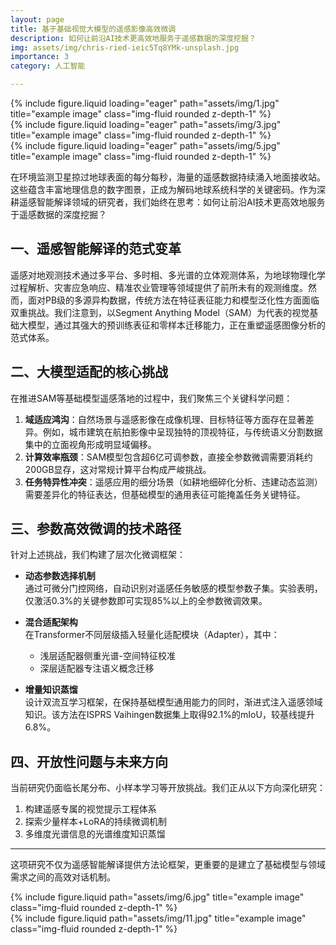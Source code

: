 ```yaml
---
layout: page
title: 基于基础视觉大模型的遥感影像高效微调
description: 如何让前沿AI技术更高效地服务于遥感数据的深度挖掘？
img: assets/img/chris-ried-ieic5Tq8YMk-unsplash.jpg
importance: 3
category: 人工智能

---
```

<div class="row">
    <div class="col-sm mt-3 mt-md-0">
        {% include figure.liquid loading="eager" path="assets/img/1.jpg" title="example image" class="img-fluid rounded z-depth-1" %}
    </div>
    <div class="col-sm mt-3 mt-md-0">
        {% include figure.liquid loading="eager" path="assets/img/3.jpg" title="example image" class="img-fluid rounded z-depth-1" %}
    </div>
    <div class="col-sm mt-3 mt-md-0">
        {% include figure.liquid loading="eager" path="assets/img/5.jpg" title="example image" class="img-fluid rounded z-depth-1" %}
    </div>
</div>


在环境监测卫星掠过地球表面的每分每秒，海量的遥感数据持续涌入地面接收站。这些蕴含丰富地理信息的数字图景，正成为解码地球系统科学的关键密码。作为深耕遥感智能解译领域的研究者，我们始终在思考：如何让前沿AI技术更高效地服务于遥感数据的深度挖掘？

## 一、遥感智能解译的范式变革

遥感对地观测技术通过多平台、多时相、多光谱的立体观测体系，为地球物理化学过程解析、灾害应急响应、精准农业管理等领域提供了前所未有的观测维度。然而，面对PB级的多源异构数据，传统方法在特征表征能力和模型泛化性方面面临双重挑战。我们注意到，以Segment Anything Model（SAM）为代表的视觉基础大模型，通过其强大的预训练表征和零样本迁移能力，正在重塑遥感图像分析的范式体系。

## 二、大模型适配的核心挑战

在推进SAM等基础模型遥感落地的过程中，我们聚焦三个关键科学问题：

1. **域适应鸿沟**：自然场景与遥感影像在成像机理、目标特征等方面存在显著差异。例如，城市建筑在航拍影像中呈现独特的顶视特征，与传统语义分割数据集中的立面视角形成明显域偏移。
2. **计算效率瓶颈**：SAM模型包含超6亿可调参数，直接全参数微调需要消耗约200GB显存，这对常规计算平台构成严峻挑战。
3. **任务特异性冲突**：遥感应用的细分场景（如耕地细碎化分析、违建动态监测）需要差异化的特征表达，但基础模型的通用表征可能掩盖任务关键特征。

## 三、参数高效微调的技术路径

针对上述挑战，我们构建了层次化微调框架：

- **动态参数选择机制**  
  通过可微分门控网络，自动识别对遥感任务敏感的模型参数子集。实验表明，仅激活0.3%的关键参数即可实现85%以上的全参数微调效果。

- **混合适配架构**  
  在Transformer不同层级插入轻量化适配模块（Adapter），其中：
  - 浅层适配器侧重光谱-空间特征校准
  - 深层适配器专注语义概念迁移

- **增量知识蒸馏**  
  设计双流互学习框架，在保持基础模型通用能力的同时，渐进式注入遥感领域知识。该方法在ISPRS Vaihingen数据集上取得92.1%的mIoU，较基线提升6.8%。


## 四、开放性问题与未来方向

当前研究仍面临长尾分布、小样本学习等开放挑战。我们正从以下方向深化研究：

1. 构建遥感专属的视觉提示工程体系
2. 探索少量样本+LoRA的持续微调机制
3. 多维度光谱信息的光谱维度知识蒸馏

---

这项研究不仅为遥感智能解译提供方法论框架，更重要的是建立了基础模型与领域需求之间的高效对话机制。


<div class="row justify-content-sm-center">
    <div class="col-sm-8 mt-3 mt-md-0">
        {% include figure.liquid path="assets/img/6.jpg" title="example image" class="img-fluid rounded z-depth-1" %}
    </div>
    <div class="col-sm-4 mt-3 mt-md-0">
        {% include figure.liquid path="assets/img/11.jpg" title="example image" class="img-fluid rounded z-depth-1" %}
    </div>
</div>
